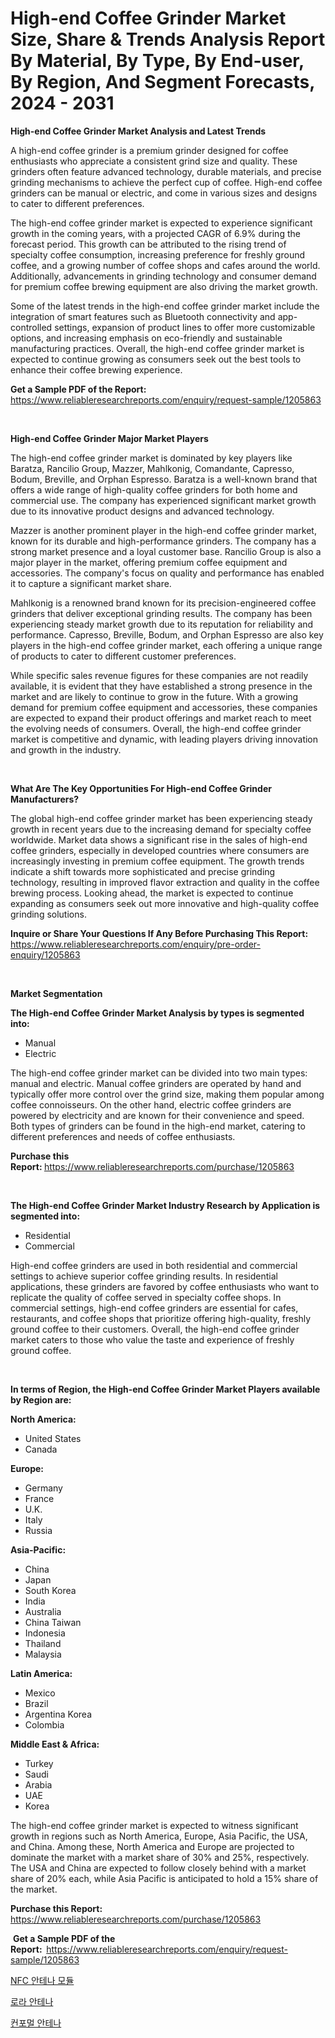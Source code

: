 <p><h1>High-end Coffee Grinder Market Size, Share & Trends Analysis Report By Material, By Type, By End-user, By Region, And Segment Forecasts, 2024 - 2031</h1></p><p><strong>High-end Coffee Grinder Market Analysis and Latest Trends</strong></p>
<p><p>A high-end coffee grinder is a premium grinder designed for coffee enthusiasts who appreciate a consistent grind size and quality. These grinders often feature advanced technology, durable materials, and precise grinding mechanisms to achieve the perfect cup of coffee. High-end coffee grinders can be manual or electric, and come in various sizes and designs to cater to different preferences.</p><p>The high-end coffee grinder market is expected to experience significant growth in the coming years, with a projected CAGR of 6.9% during the forecast period. This growth can be attributed to the rising trend of specialty coffee consumption, increasing preference for freshly ground coffee, and a growing number of coffee shops and cafes around the world. Additionally, advancements in grinding technology and consumer demand for premium coffee brewing equipment are also driving the market growth.</p><p>Some of the latest trends in the high-end coffee grinder market include the integration of smart features such as Bluetooth connectivity and app-controlled settings, expansion of product lines to offer more customizable options, and increasing emphasis on eco-friendly and sustainable manufacturing practices. Overall, the high-end coffee grinder market is expected to continue growing as consumers seek out the best tools to enhance their coffee brewing experience.</p></p>
<p><strong>Get a Sample PDF of the Report:&nbsp;</strong> <a href="https://www.reliableresearchreports.com/enquiry/request-sample/1205863">https://www.reliableresearchreports.com/enquiry/request-sample/1205863</a></p>
<p>&nbsp;</p>
<p><strong>High-end Coffee Grinder Major Market Players</strong></p>
<p><p>The high-end coffee grinder market is dominated by key players like Baratza, Rancilio Group, Mazzer, Mahlkonig, Comandante, Capresso, Bodum, Breville, and Orphan Espresso. Baratza is a well-known brand that offers a wide range of high-quality coffee grinders for both home and commercial use. The company has experienced significant market growth due to its innovative product designs and advanced technology.</p><p>Mazzer is another prominent player in the high-end coffee grinder market, known for its durable and high-performance grinders. The company has a strong market presence and a loyal customer base. Rancilio Group is also a major player in the market, offering premium coffee equipment and accessories. The company's focus on quality and performance has enabled it to capture a significant market share.</p><p>Mahlkonig is a renowned brand known for its precision-engineered coffee grinders that deliver exceptional grinding results. The company has been experiencing steady market growth due to its reputation for reliability and performance. Capresso, Breville, Bodum, and Orphan Espresso are also key players in the high-end coffee grinder market, each offering a unique range of products to cater to different customer preferences.</p><p>While specific sales revenue figures for these companies are not readily available, it is evident that they have established a strong presence in the market and are likely to continue to grow in the future. With a growing demand for premium coffee equipment and accessories, these companies are expected to expand their product offerings and market reach to meet the evolving needs of consumers. Overall, the high-end coffee grinder market is competitive and dynamic, with leading players driving innovation and growth in the industry.</p></p>
<p>&nbsp;</p>
<p><strong>What Are The Key Opportunities For High-end Coffee Grinder Manufacturers?</strong></p>
<p><p>The global high-end coffee grinder market has been experiencing steady growth in recent years due to the increasing demand for specialty coffee worldwide. Market data shows a significant rise in the sales of high-end coffee grinders, especially in developed countries where consumers are increasingly investing in premium coffee equipment. The growth trends indicate a shift towards more sophisticated and precise grinding technology, resulting in improved flavor extraction and quality in the coffee brewing process. Looking ahead, the market is expected to continue expanding as consumers seek out more innovative and high-quality coffee grinding solutions.</p></p>
<p><strong>Inquire or Share Your Questions If Any Before Purchasing This Report:</strong> <a href="https://www.reliableresearchreports.com/enquiry/pre-order-enquiry/1205863">https://www.reliableresearchreports.com/enquiry/pre-order-enquiry/1205863</a></p>
<p>&nbsp;</p>
<p><strong>Market Segmentation</strong></p>
<p><strong>The High-end Coffee Grinder Market Analysis by types is segmented into:</strong></p>
<p><ul><li>Manual</li><li>Electric</li></ul></p>
<p><p>The high-end coffee grinder market can be divided into two main types: manual and electric. Manual coffee grinders are operated by hand and typically offer more control over the grind size, making them popular among coffee connoisseurs. On the other hand, electric coffee grinders are powered by electricity and are known for their convenience and speed. Both types of grinders can be found in the high-end market, catering to different preferences and needs of coffee enthusiasts.</p></p>
<p><strong>Purchase this Report:&nbsp;</strong><a href="https://www.reliableresearchreports.com/purchase/1205863">https://www.reliableresearchreports.com/purchase/1205863</a></p>
<p>&nbsp;</p>
<p><strong>The High-end Coffee Grinder Market Industry Research by Application is segmented into:</strong></p>
<p><ul><li>Residential</li><li>Commercial</li></ul></p>
<p><p>High-end coffee grinders are used in both residential and commercial settings to achieve superior coffee grinding results. In residential applications, these grinders are favored by coffee enthusiasts who want to replicate the quality of coffee served in specialty coffee shops. In commercial settings, high-end coffee grinders are essential for cafes, restaurants, and coffee shops that prioritize offering high-quality, freshly ground coffee to their customers. Overall, the high-end coffee grinder market caters to those who value the taste and experience of freshly ground coffee.</p></p>
<p>&nbsp;</p>
<p><strong>In terms of Region, the High-end Coffee Grinder Market Players available by Region are:</strong></p>
<p>
    <p> <strong> North America: </strong>
        <ul>
            <li>United States</li>
            <li>Canada</li>
        </ul>
        </p> 
    <p> <strong> Europe: </strong>
        <ul>
            <li>Germany</li>
            <li>France</li>
            <li>U.K.</li>
            <li>Italy</li>
            <li>Russia</li>
        </ul>
        </p> 
    <p> <strong> Asia-Pacific: </strong>
        <ul>
            <li>China</li>
            <li>Japan</li>
            <li>South Korea</li>
            <li>India</li>
            <li>Australia</li>
            <li>China Taiwan</li>
            <li>Indonesia</li>
            <li>Thailand</li>
            <li>Malaysia</li>
        </ul>
        </p> 
    <p> <strong> Latin America: </strong>
        <ul>
            <li>Mexico</li>
            <li>Brazil</li>
            <li>Argentina Korea</li>
            <li>Colombia</li>
        </ul>
        </p> 
    <p> <strong> Middle East & Africa: </strong>
        <ul>
            <li>Turkey</li>
            <li>Saudi</li>
            <li>Arabia</li>
            <li>UAE</li>
            <li>Korea</li>
        </ul>
    </p>
    </p>
<p><p>The high-end coffee grinder market is expected to witness significant growth in regions such as North America, Europe, Asia Pacific, the USA, and China. Among these, North America and Europe are projected to dominate the market with a market share of 30% and 25%, respectively. The USA and China are expected to follow closely behind with a market share of 20% each, while Asia Pacific is anticipated to hold a 15% share of the market.</p></p>
<p><strong>Purchase this Report: </strong><a href="https://www.reliableresearchreports.com/purchase/1205863">https://www.reliableresearchreports.com/purchase/1205863</a></p>
<p>&nbsp;<strong>Get a Sample PDF of the Report:&nbsp;&nbsp;</strong><a href="https://www.reliableresearchreports.com/enquiry/request-sample/1205863">https://www.reliableresearchreports.com/enquiry/request-sample/1205863</a></p>
<p><strong></strong></p>
<p><p><a href="https://github.com/sammyUltyylrich9067856/Market-Research-Report-List-1/blob/main/90251496834.md">NFC 안테나 모듈</a></p><p><a href="https://github.com/trmesnao7959541/Market-Research-Report-List-1/blob/main/94270066835.md">로라 안테나</a></p><p><a href="https://github.com/vsn7qpua81q/Market-Research-Report-List-1/blob/main/68595366836.md">컨포멀 안테나</a></p></p>